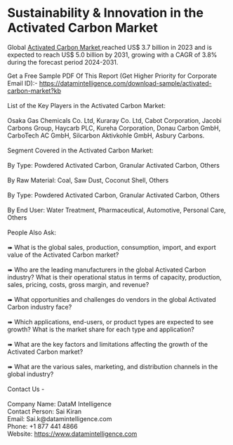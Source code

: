 <h1>Sustainability &amp; Innovation in the Activated Carbon Market</h1>
<p>Global <a title="Activated Carbon Market " href="https://www.datamintelligence.com/research-report/activated-carbon-market" target="_blank">Activated Carbon Market </a>reached US$ 3.7 billion in 2023 and is expected to reach US$ 5.0 billion by 2031, growing with a CAGR of 3.8% during the forecast period 2024-2031.</p>
<p>Get a Free Sample PDF Of This Report (Get Higher Priority for Corporate Email ID):- <a href="https://datamintelligence.com/download-sample/activated-carbon-market?kb" target="_blank">https://datamintelligence.com/download-sample/activated-carbon-market?kb</a><br /><br />List of the Key Players in the Activated Carbon Market:<br /><br />Osaka Gas Chemicals Co. Ltd, Kuraray Co. Ltd, Cabot Corporation, Jacobi Carbons Group, Haycarb PLC, Kureha Corporation, Donau Carbon GmbH, CarboTech AC GmbH, Silcarbon Aktivkohle GmbH, Asbury Carbons.<br /><br />Segment Covered in the Activated Carbon Market:<br /><br />By Type: Powdered Activated Carbon, Granular Activated Carbon, Others<br /><br />By Raw Material: Coal, Saw Dust, Coconut Shell, Others<br /><br />By Type: Powdered Activated Carbon, Granular Activated Carbon, Others<br /><br />By End User: Water Treatment, Pharmaceutical, Automotive, Personal Care, Others<br /><br />People Also Ask:<br /><br />➠ What is the global sales, production, consumption, import, and export value of the Activated Carbon market?<br /><br />➠ Who are the leading manufacturers in the global Activated Carbon industry? What is their operational status in terms of capacity, production, sales, pricing, costs, gross margin, and revenue?<br /><br />➠ What opportunities and challenges do vendors in the global Activated Carbon industry face?<br /><br />➠ Which applications, end-users, or product types are expected to see growth? What is the market share for each type and application?<br /><br />➠ What are the key factors and limitations affecting the growth of the Activated Carbon market?<br /><br />➠ What are the various sales, marketing, and distribution channels in the global industry?<br /><br />Contact Us -<br /><br />Company Name: DataM Intelligence<br />Contact Person: Sai Kiran<br />Email: Sai.k@datamintelligence.com<br />Phone: +1 877 441 4866<br />Website: <a title="https://www.datamintelligence.com" href="https://www.datamintelligence.com" target="_blank">https://www.datamintelligence.com</a></p>
